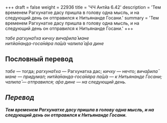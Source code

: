+++
draft = false
weight = 22936
title = 'ЧЧ Антйа 6.42'
description = 'Тем временем Рагхунатхе дасу пришла в голову одна мысль, и на следующий день он отправился к Нитьянанде Госани.'
summary = 'Тем временем Рагхунатхе дасу пришла в голову одна мысль, и на следующий день он отправился к Нитьянанде Госани.'
+++

_табе рагхуна̄тха кичху вича̄рила̄ мане  
нитйа̄нанда-госа̄н̃ира па̄ш́а чалила̄ а̄ра дине_

## Пословный перевод

_табе_ — тогда; _рагхуна̄тха_ — Рагхунатха дас; _кичху_ — нечто; _вича̄рила̄</em>_ _<em>мане_ — придумал; _нитйа̄нанда_\-_госа̄н̃ира_ _па̄ш́а_ — к Нитьянанде Госани; _чалила̄_ — отправился; _а̄ра_ _дине_ — на следующий день.

## Перевод

**Тем временем Рагхунатхе дасу пришла в голову одна мысль, и на следующий день он отправился к Нитьянанде Госани.**
